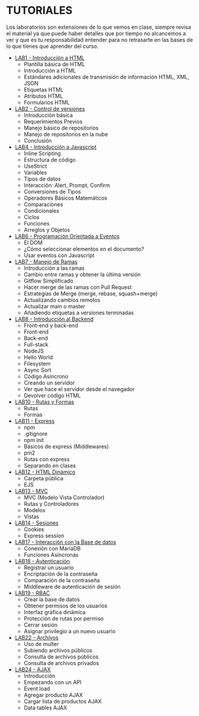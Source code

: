# TUTORIALES

Los laboratorios son extensiones de lo que vemos en clase, siempre revisa el material ya que puede haber detalles que por tiempo no alcancemos a ver y que es tu responsabilidad entender para no retrasarte en las bases de lo que tienes que aprender del curso.
- [LAB1 - Introducción a HTML](/Tutorials/Lab1HTML/readme.md)
  - Plantilla básica de HTML
  - Introducción a HTML
  - Estándares adicionales de transmisión de información HTML, XML, JSON
  - Etiquetas HTML
  - Atributos HTML
  - Formularios HTML
- [LAB2 - Control de versiones](/Tutorials/Lab2Git/readme.md)
  - Introducción básica
  - Requerimientos Previos
  - Manejo básico de repositorios
  - Manejo de repositorios en la nube
  - Conclusión
- [LAB4 - Introducción a Javascript](/Tutorials/Lab4JS/readme.md)
  - Inline Scripting
  - Estructura de código
  - UseStrict
  - Variables
  - Tipos de datos
  - Interacción: Alert, Prompt, Confirm
  - Conversiones de Tipos
  - Operadores Básicos Matemáticos
  - Comparaciones
  - Condicionales
  - Ciclos
  - Funciones
  - Arreglos y Objetos
- [LAB6 - Programación Orientada a Eventos](/Tutorials/Lab6POE/readme.md)
  - El DOM
  - ¿Cómo seleccionar elementos en el documento?
  - Usar eventos con Javascript
- [LAB7 - Manejo de Ramas](/Tutorials/Lab7Branches/readme.md)
  - Introducción a las ramas
  - Cambio entre ramas y obtener la última versión
  - Gitflow Simplificado
  - Hacer merge de las ramas con Pull Request
  - Estrategias de Merge (merge, rebase, squash+merge)
  - Actualizando cambios remotos
  - Actualizar main o master
  - Añadiendo etiquetas a versiones terminadas
- [LAB8 - Introducción al Backend](/Tutorials/Lab8IntroBackend/readme.md)
  - Front-end y back-end
  - Front-end
  - Back-end
  - Full-stack
  - NodeJS
  - Hello World
  - Filesystem
  - Async Sort
  - Código Asíncrono
  - Creando un servidor
  - Ver que hace el servidor desde el navegador
  - Devolver código HTML
- [LAB10 - Rutas y Formas](/Tutorials/Lab10RutasYFormas/readme.md)
  - Rutas
  - Formas
- [LAB11 - Express](/Tutorials/Lab11Express/readme.md)
  - npm
  - .gitignore
  - npm init
  - Básicos de express (Middlewares)
  - pm2
  - Rutas con express
  - Separando en clases
- [LAB12 - HTML Dinámico](/Tutorials/Lab12EJS/readme.md)
  - Carpeta pública
  - EJS
- [LAB13 - MVC](/Tutorials/LAB13MVC/readme.md)
  - MVC (Modelo Vista Controlador)
  - Rutas y Controladores
  - Modelos
  - Vistas
- [LAB14 - Sesiones](/Tutorials/LAB14Sesiones/readme.md)
  - Cookies
  - Express session
- [LAB17 - Interacción con la Base de datos](/Tutorials/Lab17BD/readme.md)
  - Conexión con MariaDB
  - Funciones Asíncronas
- [LAB18 - Autenticación](/Tutorials/Lab18Autenticacion/readme.md)
  - Registrar un usuario
  - Encriptación de la contraseña
  - Comparación de la contraseña
  - Middleware de autenticación de sesión
- [LAB19 - RBAC](/Tutorials/Lab19RBAC/readme.md)
  - Crear la base de datos
  - Obtener permisos de los usuarios
  - Interfaz gráfica dinámica
  - Protección de rutas por permiso
  - Cerrar sesión
  - Asignar privilegio a un nuevo usuario
- [LAB22 - Archivos](/Tutorials/Lab22Archivos/readme.md)
  - Uso de multer
  - Subiendo archivos públicos
  - Consulta de archivos públicos
  - Consulta de archivos privados
- [LAB24 - AJAX](/Tutorials/Lab24AJAX/readme.md)
  - Introducción
  - Empezando con un API
  - Event load
  - Agregar producto AJAX
  - Cargar lista de productos AJAX
  - Data tables AJAX